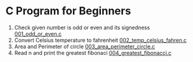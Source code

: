 # C Program for Beginners
1. Check given number is odd or even and its signedness [001_odd_or_even.c](https://github.com/srsaidas/c_program_example/blob/master/001_odd_or_even.c)
2. Convert Celsius temperature to fahrenheit [002_temp_celsius_fahren.c](https://github.com/srsaidas/c_program_example/blob/master/002_temp_celsius_fahren.c)
3.  Area and Perimeter of circle [003_area_perimeter_circle.c](https://github.com/srsaidas/c_program_example/blob/master/003_area_perimeter_circle.c)
4. Read n and print the greatest fibonaci [004_greatest_fibonacci.c](https://github.com/srsaidas/c_program_example/blob/master/004_greatest_fibonacci.c)
